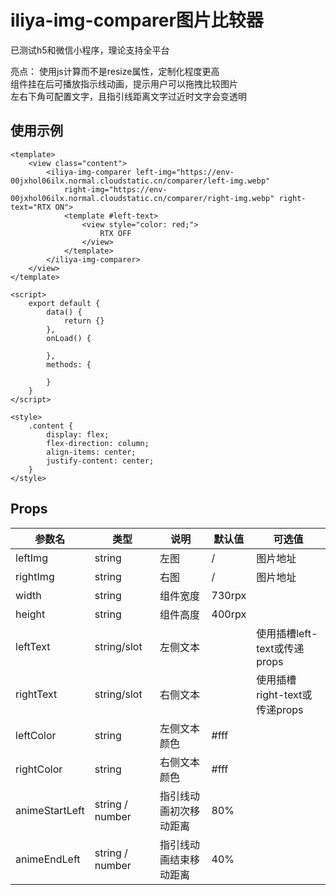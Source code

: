 # iliya-img-comparer图片比较器

已测试h5和微信小程序，理论支持全平台

亮点：
使用js计算而不是resize属性，定制化程度更高<br>
组件挂在后可播放指示线动画，提示用户可以拖拽比较图片<br>
左右下角可配置文字，且指引线距离文字过近时文字会变透明

## 使用示例

```
<template>
	<view class="content">
		<iliya-img-comparer left-img="https://env-00jxhol06ilx.normal.cloudstatic.cn/comparer/left-img.webp"
			right-img="https://env-00jxhol06ilx.normal.cloudstatic.cn/comparer/right-img.webp" right-text="RTX ON">
			<template #left-text>
				<view style="color: red;">
					RTX OFF
				</view>
			</template>
		</iliya-img-comparer>
	</view>
</template>

<script>
	export default {
		data() {
			return {}
		},
		onLoad() {

		},
		methods: {

		}
	}
</script>

<style>
	.content {
		display: flex;
		flex-direction: column;
		align-items: center;
		justify-content: center;
	}
</style>
```

## Props


| 参数名         | 类型            | 说明                   | 默认值 | 可选值                        |
| -------------- | --------------- | ---------------------- | ------ | ----------------------------- |
| leftImg        | string          | 左图                   | /      | 图片地址                      |
| rightImg       | string          | 右图                   | /      | 图片地址                      |
| width          | string          | 组件宽度               | 730rpx |                               |
| height         | string          | 组件高度               | 400rpx |                               |
| leftText       | string/slot     | 左侧文本               |        | 使用插槽left-text或传递props  |
| rightText      | string/slot     | 右侧文本               |        | 使用插槽right-text或传递props |
| leftColor      | string          | 左侧文本颜色           | #fff   |                               |
| rightColor     | string          | 右侧文本颜色           | #fff   |                               |
| animeStartLeft | string / number | 指引线动画初次移动距离 | 80%    |                               |
| animeEndLeft   | string / number | 指引线动画结束移动距离 | 40%    |                               |
